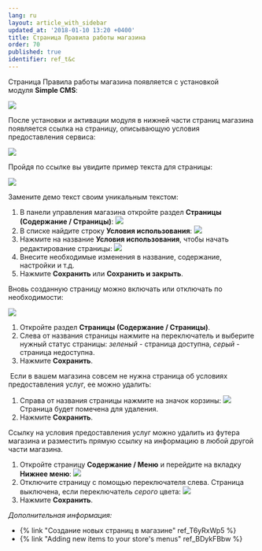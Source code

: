 ```yaml
---
lang: ru
layout: article_with_sidebar
updated_at: '2018-01-10 13:20 +0400'
title: Страница Правила работы магазина
order: 70
published: true
identifier: ref_t&c
---
```

Страница Правила работы магазина появляется с установкой модуля **Simple CMS**:

![]({{site.baseurl}}/attachments/6389830/7602622.png)

После установки и активации модуля в нижней части страниц магазина появляется ссылка на страницу, описывающую условия предоставления сервиса:

![]({{site.baseurl}}/attachments/6389830/7602619.png)

Пройдя по ссылке вы увидите пример текста для страницы:

![]({{site.baseurl}}/attachments/6389830/7602621.png)

Замените демо текст своим уникальным текстом:

1.  В панели управления магазина откройте раздел **Страницы (Содержание / Страницы)**:
    ![]({{site.baseurl}}/attachments/6389830/8716552.png)
2.  В списке найдите строку **Условия использования**:
    ![]({{site.baseurl}}/attachments/6389830/8716553.png)
3.  Нажмите на название **Условия использования**, чтобы начать редактирование страницы:
    ![]({{site.baseurl}}/attachments/6389830/8716554.png)
4.  Внесите необходимые изменения в название, содержание, настройки и т.д.
5.  Нажмите **Сохранить** или **Сохранить и закрыть**.

Вновь созданную страницу можно включать или отключать по необходимости:

![]({{site.baseurl}}/attachments/6389830/8716556.png)

1.  Откройте раздел **Страницы (Содержание / Страницы)**.
2.  Слева от названия страницы нажмите на переключатель и выберите нужный статус страницы: _зеленый_ - страница доступна,  _серый_ - страница недоступна.
3. Нажмите **Сохранить**.

 Если в вашем магазина совсем не нужна страница об условиях предоставления услуг, ее можно удалить:

1.  Справа от названия страницы нажмите на значок корзины:
    ![]({{site.baseurl}}/attachments/6389830/8716555.png)
    Страница будет помечена для удаления.
2.  Нажмите **Сохранить**.
    
Ссылку на условия предоставления услуг можно удалить из футера магазина и разместить прямую ссылку на информацию в любой другой части магазина.

1.  Откройте страницу **Содержание / Меню** и перейдите на вкладку **Нижнее меню**:
    ![]({{site.baseurl}}/attachments/6389830/8716557.png)
2.  Отключите страницу с помощью переключателя слева. Страница выключена, если переключатель _серого_ цвета:
    ![]({{site.baseurl}}/attachments/6389830/8716558.png)
3.  Нажмите **Сохранить**.

_Дополнительная информация:_

*   {% link "Создание новых страниц в магазине" ref_T6yRxWp5 %}
*   {% link "Adding new items to your store's menus" ref_BDykFBbw %}
